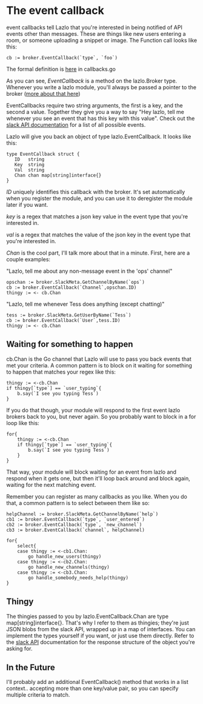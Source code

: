 # The event callback

event callbacks tell Lazlo that you're interested in being notified of API
events other than messages. These are things like new users entering a room, or
someone uploading a snippet or image. The Function call looks like this:

```
cb := broker.EventCallback(`type`, `foo`)
```

The formal definition is [here]() in callbacks.go

As you can see, *EventCallback* is a method on the lazlo.Broker type.
Whenever you write a lazlo module, you'll always be passed a pointer to the
broker ([more about that here](plugins.md))

EventCallbacks require two string arguments, the first is a key, and the second
a value. Together they give you a way to say "Hey lazlo, tell me whenever you
see an event that has this key with this value". Check out the [slack API
documentation]() for a list of all possible events.

Lazlo will give you back an object of type lazlo.EventCallback. It looks like
this: 

```
type EventCallback struct {
   ID   string
   Key  string
   Val  string
   Chan chan map[string]interface{}
}
```

*ID* uniquely identifies this callback with the broker. It's set automatically
when you register the module, and you can use it to deregister the module later
if you want.

*key* is a regex that matches a json key value in the event type that you're interested in.

*val* is a regex that matches the value of the json key in the event type that
you're interested in. 

*Chan* is the cool part, I'll talk more about that in a minute. First, here are a couple examples:


"Lazlo, tell me about any non-message event in the 'ops' channel"
```
opschan := broker.SlackMeta.GetChannelByName(`ops`)
cb := broker.EventCallback(`Channel`,opschan.ID)
thingy := <- cb.Chan
```

"Lazlo, tell me whenever Tess does anything (except chatting)"
```
tess := broker.SlackMeta.GetUserByName(`Tess`)
cb := broker.EventCallback(`User`,tess.ID)
thingy := <- cb.Chan
```

## Waiting for something to happen
cb.Chan is the Go channel that Lazlo will use to pass you back events that
met your criteria. A common pattern is to block on it waiting for something to
happen that matches your regex like this: 

```
thingy := <-cb.Chan
if thingy[`type`] == `user_typing`{
	b.say(`I see you typing Tess`)
}
``` 

If you do that though, your module will respond to the first event lazlo
brokers back to you, but never again.  So you probably want to block in a for
loop like this: 

```
for{
	thingy := <-cb.Chan
	if thingy[`type`] == `user_typing`{
		b.say(`I see you typing Tess`)
	}
}
```

That way, your module will block waiting for an event from lazlo and respond
when it gets one, but then it'll loop back around and block again, waiting for
the next matching event.

Remember you can register as many callbacks as you like. When you do that, a
common pattern is to select between them like so: 


```
helpChannel := broker.SlackMeta.GetChannelByName(`help`)
cb1 := broker.EventCallback(`type`, `user_entered`)
cb2 := broker.EventCallback(`type`, `new_channel`)
cb3 := broker.EventCallback(`channel`, helpChannel)

for{
	select{
	case thingy := <-cb1.Chan:
		go handle_new_users(thingy)
	case thingy := <-cb2.Chan:
		go handle_new_channels(thingy)
	case thingy := <-cb3.Chan:
		go handle_somebody_needs_help(thingy)
}
``` 

## Thingy
The thingies passed to you by lazlo.EventCallback.Chan are type
map[string]interface{}. That's why I refer to them as thingies; they're just
JSON blobs from the slack API, wrapped up in a map of interfaces. You can
implement the types yourself if you want, or just use them directly. Refer to
the [slack API]() documentation for the response structure of the object you're
asking for. 


## In the Future
I'll probably add an additional EventCallback() method that works in a list
context.. accepting more than one key/value pair, so you can specify multiple
criteria to match. 
